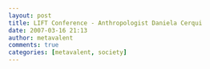 ```yaml
---
layout: post
title: LIFT Conference - Anthropologist Daniela Cerqui
date: 2007-03-16 21:13
author: metavalent
comments: true
categories: [metavalent, society]
---
```

 
